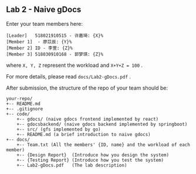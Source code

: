 ## Lab 2 - Naive gDocs

Enter your team members here:

```
[Leader]   518021910515 - 许嘉琦: {X}%
[Member 1]  - 廖苡辰: {Y}%
[Member 2] ID - 李萱: {Z}%
[Member 3] 518030910168 - 郭梦琪: {Z}%
```

where `X, Y, Z` represent the workload and  `X+Y+Z = 100` .

For more details, please read `docs/Lab2-gDocs.pdf` .

After submission, the structure of the repo of your team should be:

```text
your-repo/
+-- README.md
+-- .gitignore
+-- code/
    +-- gdocs/ (naive gdocs frontend implemented by react)
    +-- gdocsbackend/ (naive gdocs backend implemented by springboot)
    +-- src/ (gfs implemented by go)
    +-- README.md (a brief introduction to naive gdocs)
+-- docs/
    +-- Team.txt (All the members' {ID, name} and the workload of each member)
    +-- {Design Report}  (Introduce how you design the system)
    +-- {Testing Report} (Introduce how you test the system)
    +-- Lab2-gDocs.pdf   (The lab description)
```

